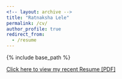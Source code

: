 ```yaml
---
<!-- layout: archive -->
title: "Ratnaksha Lele"
permalink: /cv/
author_profile: true
redirect_from:
  - /resume
---
```


{% include base_path %}

[Click here to view my recent Resume [PDF]](http://ratnaksha.github.io/files/rlele_cv.pdf)
<!-- <embed src="http://ratnaksha.github.io/files/rlele_cv.pdf" width="650" height="1800" type='application/pdf'> -->
